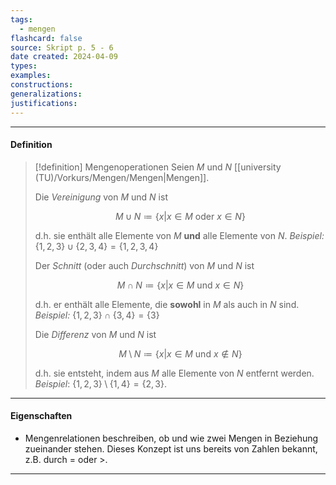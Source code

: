 ```yaml
---
tags:
  - mengen
flashcard: false
source: Skript p. 5 - 6
date created: 2024-04-09
types: 
examples: 
constructions: 
generalizations: 
justifications:
---
```

***
#### Definition

> [!definition] Mengenoperationen
> Seien $M$ und $N$ [[university (TU)/Vorkurs/Mengen/Mengen|Mengen]].
> 
> Die *Vereinigung* von $M$ und $N$ ist
> 
> $$
> M \cup N \coloneqq \{x \vert x \in M \text{ oder } x \in N \}
> $$
> 
> d.h. sie enthält alle Elemente von $M$ **und** alle Elemente von $N$.
> *Beispiel:* $\{ 1,2,3 \} \cup \{ 2,3,4 \} = \{ 1,2,3,4 \}$
> 
> Der *Schnitt* (oder auch *Durchschnitt*) von $M$ und $N$ ist
> 
> $$
> M \cap N \coloneqq \{ x \vert x \in M \text{ und } x \in N \}
> $$
> 
> d.h. er enthält alle Elemente, die **sowohl** in $M$ als auch in $N$ sind.
> *Beispiel:* $\{ 1,2,3 \} \cap \{ 3,4 \} = \{ 3 \}$
> 
> Die *Differenz* von $M$ und $N$ ist
> 
> $$
> M \setminus N \coloneqq \{ x \vert x \in M \text{ und } x \notin N \}
> $$
> 
> d.h. sie entsteht, indem aus $M$ alle Elemente von $N$ entfernt werden.
> *Beispiel*: $\{1,2,3\} \setminus \{1,4\}=\{2,3\}$.

***
#### Eigenschaften

- Mengenrelationen beschreiben, ob und wie zwei Mengen in Beziehung zueinander stehen. Dieses Konzept ist uns bereits von Zahlen bekannt, z.B. durch $=$ oder $>$.

***


